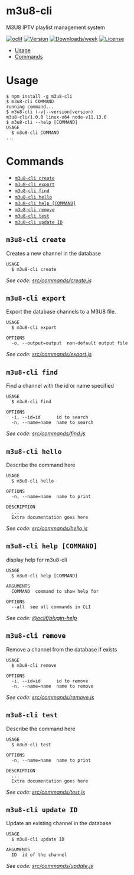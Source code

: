 m3u8-cli
========

M3U8 IPTV playlist management system

[![oclif](https://img.shields.io/badge/cli-oclif-brightgreen.svg)](https://oclif.io)
[![Version](https://img.shields.io/npm/v/m3u8-cli.svg)](https://npmjs.org/package/m3u8-cli)
[![Downloads/week](https://img.shields.io/npm/dw/m3u8-cli.svg)](https://npmjs.org/package/m3u8-cli)
[![License](https://img.shields.io/npm/l/m3u8-cli.svg)](https://github.com/alessandrojean/m3u8-cli/blob/master/package.json)

<!-- toc -->
* [Usage](#usage)
* [Commands](#commands)
<!-- tocstop -->
# Usage
<!-- usage -->
```sh-session
$ npm install -g m3u8-cli
$ m3u8-cli COMMAND
running command...
$ m3u8-cli (-v|--version|version)
m3u8-cli/1.0.0 linux-x64 node-v11.13.0
$ m3u8-cli --help [COMMAND]
USAGE
  $ m3u8-cli COMMAND
...
```
<!-- usagestop -->
# Commands
<!-- commands -->
* [`m3u8-cli create`](#m3u8-cli-create)
* [`m3u8-cli export`](#m3u8-cli-export)
* [`m3u8-cli find`](#m3u8-cli-find)
* [`m3u8-cli hello`](#m3u8-cli-hello)
* [`m3u8-cli help [COMMAND]`](#m3u8-cli-help-command)
* [`m3u8-cli remove`](#m3u8-cli-remove)
* [`m3u8-cli test`](#m3u8-cli-test)
* [`m3u8-cli update ID`](#m3u8-cli-update-id)

## `m3u8-cli create`

Creates a new channel in the database

```
USAGE
  $ m3u8-cli create
```

_See code: [src/commands/create.js](https://github.com/alessandrojean/m3u8-cli/blob/v1.0.0/src/commands/create.js)_

## `m3u8-cli export`

Export the database channels to a M3U8 file.

```
USAGE
  $ m3u8-cli export

OPTIONS
  -o, --output=output  non-default output file
```

_See code: [src/commands/export.js](https://github.com/alessandrojean/m3u8-cli/blob/v1.0.0/src/commands/export.js)_

## `m3u8-cli find`

Find a channel with the id or name specified

```
USAGE
  $ m3u8-cli find

OPTIONS
  -i, --id=id      id to search
  -n, --name=name  name to search
```

_See code: [src/commands/find.js](https://github.com/alessandrojean/m3u8-cli/blob/v1.0.0/src/commands/find.js)_

## `m3u8-cli hello`

Describe the command here

```
USAGE
  $ m3u8-cli hello

OPTIONS
  -n, --name=name  name to print

DESCRIPTION
  ...
  Extra documentation goes here
```

_See code: [src/commands/hello.js](https://github.com/alessandrojean/m3u8-cli/blob/v1.0.0/src/commands/hello.js)_

## `m3u8-cli help [COMMAND]`

display help for m3u8-cli

```
USAGE
  $ m3u8-cli help [COMMAND]

ARGUMENTS
  COMMAND  command to show help for

OPTIONS
  --all  see all commands in CLI
```

_See code: [@oclif/plugin-help](https://github.com/oclif/plugin-help/blob/v2.1.6/src/commands/help.ts)_

## `m3u8-cli remove`

Remove a channel from the database if exists

```
USAGE
  $ m3u8-cli remove

OPTIONS
  -i, --id=id      id to remove
  -n, --name=name  name to remove
```

_See code: [src/commands/remove.js](https://github.com/alessandrojean/m3u8-cli/blob/v1.0.0/src/commands/remove.js)_

## `m3u8-cli test`

Describe the command here

```
USAGE
  $ m3u8-cli test

OPTIONS
  -n, --name=name  name to print

DESCRIPTION
  ...
  Extra documentation goes here
```

_See code: [src/commands/test.js](https://github.com/alessandrojean/m3u8-cli/blob/v1.0.0/src/commands/test.js)_

## `m3u8-cli update ID`

Update an existing channel in the database

```
USAGE
  $ m3u8-cli update ID

ARGUMENTS
  ID  id of the channel
```

_See code: [src/commands/update.js](https://github.com/alessandrojean/m3u8-cli/blob/v1.0.0/src/commands/update.js)_
<!-- commandsstop -->
